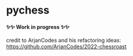 # pychess

#### ✨✨ Work in progress ✨✨ 
credit to ArjanCodes and his refactoring ideas: https://github.com/ArjanCodes/2022-chessroast
